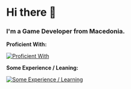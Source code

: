 # Hi there 👋

### I'm a Game Developer from Macedonia.

**Proficient With:**

[![Proficient With](https://skillicons.dev/icons?i=cs,unity,git,github,bash)](https://skillicons.dev)

**Some Experience / Leaning:**

[![Some Experience / Learning](https://skillicons.dev/icons?i=py,html,js,css,mysql,cpp,fl)](https://skillicons.dev)
